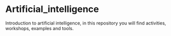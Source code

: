 # Artificial_intelligence

Introduction to artificial intelligence, in this repository you will find activities, workshops, examples and tools.
